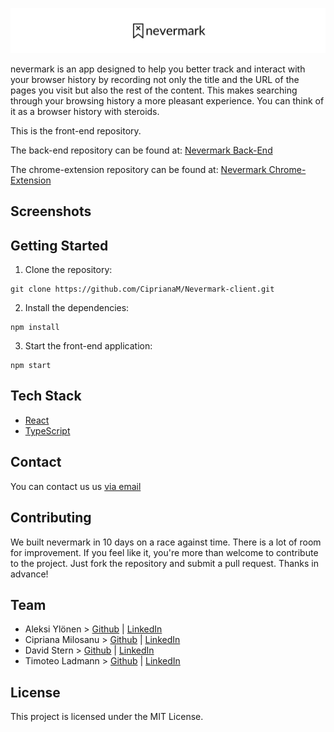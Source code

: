 <p align="center">
  <img src="src/assets/logo-readme.png" />
</p>

nevermark is an app designed to help you better track and interact with your browser history by recording not only the title and the URL of the pages you visit but also the rest of the content.  This makes searching through your browsing history a more pleasant experience.  You can think of it as a browser history with steroids.

This is the front-end repository.

The back-end repository can be found at: [Nevermark Back-End](https://github.com/CiprianaM/Nevermark-server)

The chrome-extension repository can be found at: [Nevermark Chrome-Extension](https://github.com/CiprianaM/Nevermark-extension)

## Screenshots

## Getting Started

1. Clone the repository:
```
git clone https://github.com/CiprianaM/Nevermark-client.git
```

2. Install the dependencies:
```
npm install
```

3. Start the front-end application:
```
npm start
```

## Tech Stack

- [React](https://reactjs.org/)
- [TypeScript](https://www.typescriptlang.org/)

## Contact
You can contact us us [via email](mailto:hello@nevermark.com)

## Contributing
We built nevermark in 10 days on a race against time.  There is a lot of room for improvement.  If you feel like it, you're more than welcome to contribute to the project.  Just fork the repository and submit a pull request.  Thanks in advance!

## Team
- Aleksi Ylönen > [Github](https://github.com/Buzzaw91) | [LinkedIn](https://www.linkedin.com/in/aleksi-yl%C3%B6nen-b07820194/)
- Cipriana Milosanu > [Github](https://github.com/CiprianaM) | [LinkedIn](https://www.linkedin.com/in/cipriana-milosanu-59618858/)
- David Stern > [Github](https://github.com/dav-stern) | [LinkedIn](https://www.linkedin.com/in/davstern/)
- Timoteo Ladmann > [Github](https://github.com/teoladmann) | [LinkedIn](https://www.linkedin.com/in/timoteo-ladmann/)

## License
This project is licensed under the MIT License.
